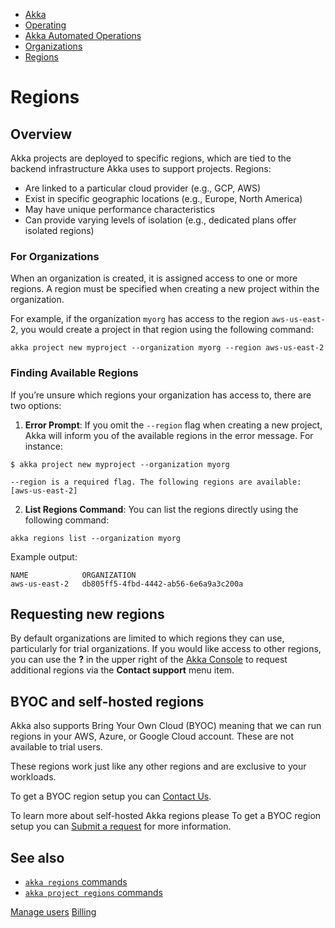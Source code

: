 <!-- <nav> -->
- [Akka](../../index.html)
- [Operating](../index.html)
- [Akka Automated Operations](../akka-platform.html)
- [Organizations](index.html)
- [Regions](regions.html)

<!-- </nav> -->

# Regions

## <a href="about:blank#_overview"></a> Overview

Akka projects are deployed to specific regions, which are tied to the backend infrastructure Akka uses to support projects. Regions:

- Are linked to a particular cloud provider (e.g., GCP, AWS)
- Exist in specific geographic locations (e.g., Europe, North America)
- May have unique performance characteristics
- Can provide varying levels of isolation (e.g., dedicated plans offer isolated regions)

### <a href="about:blank#_for_organizations"></a> For Organizations

When an organization is created, it is assigned access to one or more regions. A region must be specified when creating a new project within the organization.

For example, if the organization `myorg` has access to the region `aws-us-east-`2, you would create a project in that region using the following command:

```command
akka project new myproject --organization myorg --region aws-us-east-2
```

### <a href="about:blank#_finding_available_regions"></a> Finding Available Regions

If you’re unsure which regions your organization has access to, there are two options:

1. **Error Prompt**: If you omit the `--region` flag when creating a new project, Akka will inform you of the available regions in the error message. For instance:

```command
$ akka project new myproject --organization myorg

--region is a required flag. The following regions are available: [aws-us-east-2]
```
2. **List Regions Command**: You can list the regions directly using the following command:

```command
akka regions list --organization myorg
```
Example output:

```command
NAME            ORGANIZATION
aws-us-east-2   db805ff5-4fbd-4442-ab56-6e6a9a3c200a
```

## <a href="about:blank#_requesting_new_regions"></a> Requesting new regions

By default organizations are limited to which regions they can use, particularly for trial organizations. If you would like access to other regions, you can use the **?** in the upper right of the [Akka Console](https://console.akka.io/) to request additional regions via the **Contact support** menu item.

## <a href="about:blank#_byoc_and_self_hosted_regions"></a> BYOC and self-hosted regions

Akka also supports Bring Your Own Cloud (BYOC) meaning that we can run regions in your AWS, Azure, or Google Cloud account. These are not available to trial users.

These regions work just like any other regions and are exclusive to your workloads.

To get a BYOC region setup you can [Contact Us](https://www.akka.io/contact).

To learn more about self-hosted Akka regions please To get a BYOC region setup you can [Submit a request](https://www.akka.io/contact) for more information.

## <a href="about:blank#_see_also"></a> See also

- <a href="../../reference/cli/akka-cli/akka_regions.html#_see_also">`akka regions` commands</a>
- <a href="../../reference/cli/akka-cli/akka_projects_regions.html#_see_also">`akka project regions` commands</a>

<!-- <footer> -->
<!-- <nav> -->
[Manage users](manage-users.html) [Billing](billing.html)
<!-- </nav> -->

<!-- </footer> -->

<!-- <aside> -->

<!-- </aside> -->